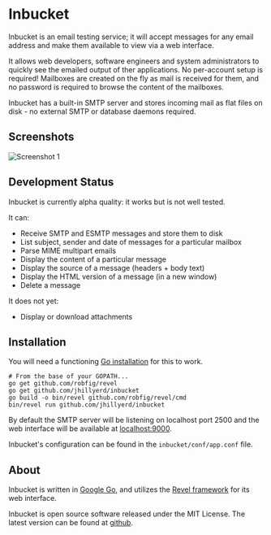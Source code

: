 Inbucket
========

Inbucket is an email testing service; it will accept messages for any email
address and make them available to view via a web interface.

It allows web developers, software engineers and system administrators to
quickly see the emailed output of ther applications.  No per-account setup is
required! Mailboxes are created on the fly as mail is received for them, and
no password is required to browse the content of the mailboxes.

Inbucket has a built-in SMTP server and stores incoming mail as flat files on
disk - no external SMTP or database daemons required.

Screenshots
-----------
![Screenshot 1](http://jhillyerd.github.com/inbucket/screenshots/inbucket-ss1.png)

Development Status
------------------
Inbucket is currently alpha quality: it works but is not well tested.

It can:

 * Receive SMTP and ESMTP messages and store them to disk
 * List subject, sender and date of messages for a particular mailbox
 * Parse MIME multipart emails
 * Display the content of a particular message
 * Display the source of a message (headers + body text)
 * Display the HTML version of a message (in a new window)
 * Delete a message

It does not yet:

 * Display or download attachments

Installation
------------
You will need a functioning [Go installation][1] for this to work. 

    # From the base of your GOPATH...
    go get github.com/robfig/revel
    go get github.com/jhillyerd/inbucket
    go build -o bin/revel github.com/robfig/revel/cmd
    bin/revel run github.com/jhillyerd/inbucket

By default the SMTP server will be listening on localhost port 2500 and
the web interface will be available at [localhost:9000](http://localhost:9000/).

Inbucket's configuration can be found in the `inbucket/conf/app.conf` file.

About
-----
Inbucket is written in [Google Go][1], and utilizes the [Revel framework][2]
for its web interface.

Inbucket is open source software released under the MIT License.  The latest
version can be found at [github](https://github.com/jhillyerd/inbucket).

[1]: http://golang.org/
[2]: http://robfig.github.com/revel/ 
